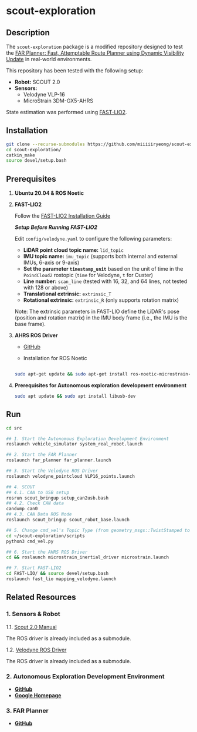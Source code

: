 # scout-exploration

## Description

The `scout-exploration` package is a modified repository designed to test the [FAR Planner: Fast, Attemptable Route Planner using Dynamic Visibility Update](https://github.com/MichaelFYang/far_planner.git) in real-world environments.

This repository has been tested with the following setup:

- **Robot:** SCOUT 2.0
- **Sensors:**
    - Velodyne VLP-16
    - MicroStrain 3DM-GX5-AHRS

State estimation was performed using [FAST-LIO2](https://github.com/hku-mars/FAST_LIO.git).

## Installation

```bash
git clone --recurse-submodules https://github.com/miiiiiryeong/scout-exploration.git
cd scout-exploration/
catkin_make
source devel/setup.bash
```

## Prerequisites

1. **Ubuntu 20.04 & ROS Noetic**
2. **FAST-LIO2**
    
    Follow the [FAST-LIO2 Installation Guide](https://github.com/hku-mars/FAST_LIO.git)
    
    ***Setup Before Running FAST-LIO2***
    
    Edit `config/velodyne.yaml` to configure the following parameters:
    
    - **LiDAR point cloud topic name:** `lid_topic`
    - **IMU topic name:** `imu_topic` (supports both internal and external IMUs, 6-axis or 9-axis)
    - **Set the parameter `timestamp_unit`** based on the unit of time in the `PoindCloud2` rostopic (`time` for Velodyne, `t` for Ouster)
    - **Line number:** `scan_line` (tested with 16, 32, and 64 lines, not tested with 128 or above)
    - **Translational extrinsic:** `extrinsic_T`
    - **Rotational extrinsic:** `extrinsic_R` (only supports rotation matrix)
    
    Note: The extrinsic parameters in FAST-LIO define the LiDAR's pose (position and rotation matrix) in the IMU body frame (i.e., the IMU is the base frame).
    
3. **AHRS ROS Driver**
    
    - [GitHub](https://github.com/LORD-MicroStrain/microstrain_inertial)
    
    - Installation for ROS Noetic
    
    ```bash
    
    sudo apt-get update && sudo apt-get install ros-noetic-microstrain-inertial-driver

    ```
4. **Prerequisites for Autonomous exploration development environment**
   ```bash
   sudo apt update && sudo apt install libusb-dev

   ```

## Run

```bash
cd src

## 1. Start the Autonomous Exploration Development Environment
roslaunch vehicle_simulator system_real_robot.launch

## 2. Start the FAR Planner
roslaunch far_planner far_planner.launch

## 3. Start the Velodyne ROS Driver
roslaunch velodyne_pointcloud VLP16_points.launch

## 4. SCOUT
## 4.1. CAN to USB setup
rosrun scout_bringup setup_can2usb.bash
## 4.2. Check CAN data
candump can0
## 4.3. CAN Data ROS Node
roslaunch scout_bringup scout_robot_base.launch

## 5. Change cmd_vel's Topic Type (from geometry_msgs::TwistStamped to geometry_msgs::Twist)
cd ~/scout-exploration/scripts
python3 cmd_vel.py

## 6. Start the AHRS ROS Driver
cd && roslaunch microstrain_inertial_driver microstrain.launch

## 7. Start FAST-LIO2
cd FAST-LIO/ && source devel/setup.bash
roslaunch fast_lio mapping_velodyne.launch
```

## Related Resources

### 1. Sensors & Robot

1.1. [Scout 2.0 Manual](https://docs.roas.co.kr/_downloads/c7772e0bb1e61af1b52371f2309a2907/Scout_2.0_User_Manual.pdf)

The ROS driver is already included as a submodule.

1.2. [Velodyne ROS Driver](https://github.com/ros-drivers/velodyne.git)

The ROS driver is already included as a submodule.

### 2. Autonomous Exploration Development Environment

- [**GitHub**](https://github.com/HongbiaoZ/autonomous_exploration_development_environment)
- [**Google Homepage**](https://github.com/HongbiaoZ/autonomous_exploration_development_environment)

### 3. FAR Planner

- [**GitHub**](https://github.com/HongbiaoZ/autonomous_exploration_development_environment)
